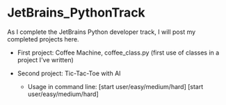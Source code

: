 # JetBrains_PythonTrack
As I complete the JetBrains Python developer track, I will post my completed projects here.

* First project: Coffee Machine, coffee_class.py (first use of classes in a project I've written)

* Second project: Tic-Tac-Toe with AI 
  * Usage in command line: [start user/easy/medium/hard] [start user/easy/medium/hard]
